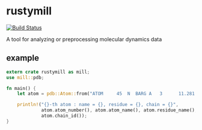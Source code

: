 rustymill
====

[![Build Status](https://travis-ci.org/ToruNiina/rustymill.svg?branch=master)](https://travis-ci.org/ToruNiina/rustymill)

A tool for analyzing or preprocessing molecular dynamics data

## example

```rust
extern crate rustymill as mill;
use mill::pdb;

fn main() {
    let atom = pdb::Atom::from("ATOM     45  N  BARG A   3      11.281  86.699  94.383  1.00 39.29           N  ").unwrap();

    println!("{}-th atom : name = {}, residue = {}, chain = {}",
             atom.atom_number(), atom.atom_name(), atom.residue_name(),
             atom.chain_id());
}
```
